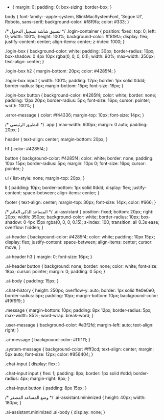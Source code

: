 * {
    margin: 0;
    padding: 0;
    box-sizing: border-box;
}

body {
    font-family: -apple-system, BlinkMacSystemFont, 'Segoe UI', Roboto, sans-serif;
    background-color: #f8f9fa;
    color: #333;
}

/* تنسيق شاشة تسجيل الدخول */
.login-container {
    position: fixed;
    top: 0;
    left: 0;
    width: 100%;
    height: 100%;
    background-color: #f8f9fa;
    display: flex;
    justify-content: center;
    align-items: center;
    z-index: 1000;
}

.login-box {
    background-color: white;
    padding: 30px;
    border-radius: 10px;
    box-shadow: 0 4px 10px rgba(0, 0, 0, 0.1);
    width: 90%;
    max-width: 350px;
    text-align: center;
}

.login-box h2 {
    margin-bottom: 20px;
    color: #4285f4;
}

.login-box input {
    width: 100%;
    padding: 12px;
    border: 1px solid #ddd;
    border-radius: 5px;
    margin-bottom: 15px;
    font-size: 16px;
}

.login-box button {
    background-color: #4285f4;
    color: white;
    border: none;
    padding: 12px 20px;
    border-radius: 5px;
    font-size: 16px;
    cursor: pointer;
    width: 100%;
}

.error-message {
    color: #f44336;
    margin-top: 10px;
    font-size: 14px;
}

/* التطبيق الرئيسي */
.app {
    max-width: 600px;
    margin: 0 auto;
    padding: 20px;
}

header {
    text-align: center;
    margin-bottom: 20px;
}

h1 {
    color: #4285f4;
}

button {
    background-color: #4285f4;
    color: white;
    border: none;
    padding: 10px 15px;
    border-radius: 5px;
    margin: 10px 0;
    font-size: 16px;
    cursor: pointer;
}

ul {
    list-style: none;
    margin-top: 20px;
}

li {
    padding: 10px;
    border-bottom: 1px solid #ddd;
    display: flex;
    justify-content: space-between;
    align-items: center;
}

footer {
    text-align: center;
    margin-top: 30px;
    font-size: 14px;
    color: #666;
}

/* المساعد الذكي العائم */
.ai-assistant {
    position: fixed;
    bottom: 20px;
    right: 20px;
    width: 350px;
    background-color: white;
    border-radius: 10px;
    box-shadow: 0 4px 15px rgba(0, 0, 0, 0.15);
    z-index: 100;
    transition: all 0.3s ease;
    overflow: hidden;
}

.ai-header {
    background-color: #4285f4;
    color: white;
    padding: 10px 15px;
    display: flex;
    justify-content: space-between;
    align-items: center;
    cursor: move;
}

.ai-header h3 {
    margin: 0;
    font-size: 16px;
}

.ai-header button {
    background: none;
    border: none;
    color: white;
    font-size: 18px;
    cursor: pointer;
    margin: 0;
    padding: 0 5px;
}

.ai-body {
    padding: 15px;
}

.chat-history {
    height: 250px;
    overflow-y: auto;
    border: 1px solid #e0e0e0;
    border-radius: 5px;
    padding: 10px;
    margin-bottom: 10px;
    background-color: #f9f9f9;
}

.message {
    margin-bottom: 10px;
    padding: 8px 12px;
    border-radius: 5px;
    max-width: 85%;
    word-wrap: break-word;
}

.user-message {
    background-color: #e3f2fd;
    margin-left: auto;
    text-align: right;
}

.ai-message {
    background-color: #f1f1f1;
}

.system-message {
    background-color: #fff3cd;
    text-align: center;
    margin: 5px auto;
    font-size: 12px;
    color: #856404;
}

.chat-input {
    display: flex;
}

.chat-input input {
    flex: 1;
    padding: 8px;
    border: 1px solid #ddd;
    border-radius: 4px;
    margin-right: 8px;
}

.chat-input button {
    padding: 8px 15px;
}

/* وضع المساعد المصغر */
.ai-assistant.minimized {
    height: 40px;
    width: 180px;
}

.ai-assistant.minimized .ai-body {
    display: none;
}
